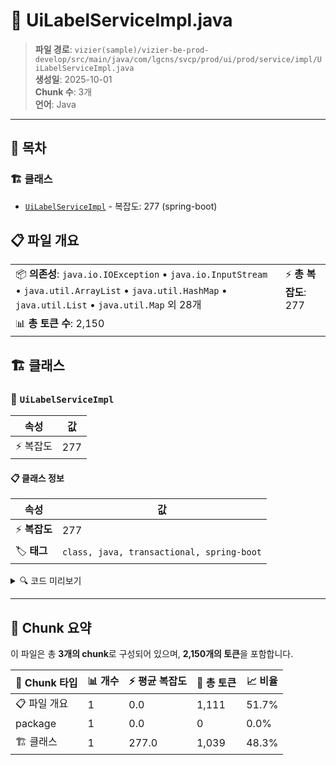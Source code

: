 # 📄 UiLabelServiceImpl.java

> **파일 경로**: `vizier(sample)/vizier-be-prod-develop/src/main/java/com/lgcns/svcp/prod/ui/prod/service/impl/UiLabelServiceImpl.java`  
> **생성일**: 2025-10-01  
> **Chunk 수**: 3개  
> **언어**: Java
---

## 📑 목차

### 🏗️ 클래스
- [`UiLabelServiceImpl`](#class-uilabelserviceimpl) - 복잡도: 277 (spring-boot)

## 📋 파일 개요

| | |
|--|--|
| 📦 **의존성**: `java.io.IOException` • `java.io.InputStream` • `java.util.ArrayList` • `java.util.HashMap` • `java.util.List` • `java.util.Map` 외 28개 | ⚡ **총 복잡도**: 277 |
| 📊 **총 토큰 수**: 2,150 |  |



## 🏗️ 클래스

### <a id="class-uilabelserviceimpl"></a>🎯 `UiLabelServiceImpl`

| 속성 | 값 |
|------|----|
| ⚡ 복잡도 | 277 |



#### 📋 클래스 정보

| 속성 | 값 |
|------|----|
| ⚡ **복잡도** | 277 || 📍 **라인 범위** | 43-43 |
| 🏷️ **태그** | `class, java, transactional, spring-boot` || 🏗️ **프레임워크** | `spring-boot` |

<details>
<summary>🔍 코드 미리보기</summary>

```java
public class UiLabelServiceImpl implements UiLabelService {

	private final CommonDao commonDao;
	private final LabelMapper labelMapper;
	private final ExcelHelper excelHelper;

	@Override
	public PageResult<MultiLangLabelDto> findAll(LabelSearchPagingDto params) {
		LabelSearchPagingDto properties = buildProperties(params);
		PageResult<MultiLangLabelEntity> pageResult = commonDao.selectPagedList("ui-multi-lang-label-m.findByProperties", properties);
		List<MultiLangLabelDto> dtos = convertListEntityToDto(pageResult.getElements());
		return new PageResult<MultiLangLabelDto>(dtos, pageResult.getPage(), pageResult.getSize(), pageResult.getTotalElements());
	}

	private List<MultiLangLabelDto> convertListEntityToDto(List<MultiLangLabelEntity> entities) {
		return entities.stream().map(item -...
```

**Chunk 정보**
- 🆔 **ID**: `1177b0fa5d4f`
- 📍 **라인**: 43-43
- 📊 **토큰**: 1039
- 🏷️ **태그**: `class, java, transactional, spring-boot`

</details>

---





## 🧩 Chunk 요약

이 파일은 총 **3개의 chunk**로 구성되어 있으며, **2,150개의 토큰**을 포함합니다.

| 🧩 Chunk 타입 | 📊 개수 | ⚡ 평균 복잡도 | 📝 총 토큰 | 📈 비율 |
|---------------|--------|-------------|----------|--------|
| 📋 파일 개요 | 1 | 0.0 | 1,111 | 51.7% |
| package | 1 | 0.0 | 0 | 0.0% |
| 🏗️ 클래스 | 1 | 277.0 | 1,039 | 48.3% |


